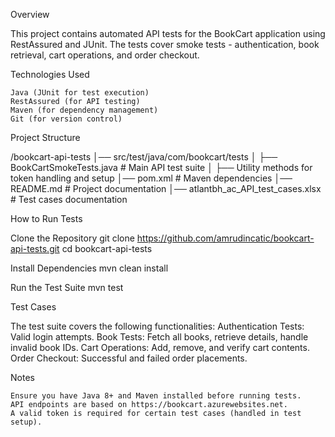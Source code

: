 Overview

This project contains automated API tests for the BookCart application using RestAssured and JUnit. The tests cover smoke tests - authentication, book retrieval, cart operations, and order checkout.


Technologies Used

    Java (JUnit for test execution)
    RestAssured (for API testing)
    Maven (for dependency management)
    Git (for version control)
    
    
Project Structure

/bookcart-api-tests
│── src/test/java/com/bookcart/tests
│   ├── BookCartSmokeTests.java         # Main API test suite
│   ├── Utility methods for token handling and setup
│── pom.xml                             # Maven dependencies
│── README.md                           # Project documentation
│── atlantbh_ac_API_test_cases.xlsx     # Test cases documentation


How to Run Tests

Clone the Repository
    git clone https://github.com/amrudincatic/bookcart-api-tests.git
    cd bookcart-api-tests

Install Dependencies
    mvn clean install

Run the Test Suite
    mvn test
    

Test Cases

The test suite covers the following functionalities:
    Authentication Tests: Valid login attempts.
    Book Tests: Fetch all books, retrieve details, handle invalid book IDs.
    Cart Operations: Add, remove, and verify cart contents.
    Order Checkout: Successful and failed order placements.
    

Notes

    Ensure you have Java 8+ and Maven installed before running tests.
    API endpoints are based on https://bookcart.azurewebsites.net.
    A valid token is required for certain test cases (handled in test setup).
